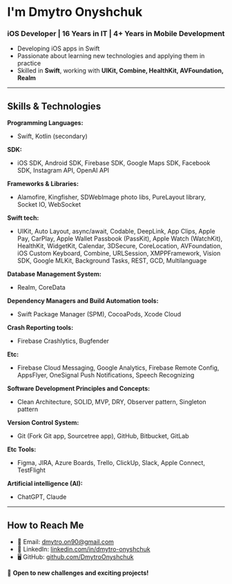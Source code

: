 # I'm Dmytro Onyshchuk

### iOS Developer | 16 Years in IT | 4+ Years in Mobile Development

- Developing iOS apps in Swift
- Passionate about learning new technologies and applying them in practice
- Skilled in **Swift**, working with **UIKit, Combine, HealthKit, AVFoundation, Realm**

---

## Skills & Technologies  

**Programming Languages:**  
- Swift, Kotlin (secondary)

**SDK:**
- iOS SDK, Android SDK, Firebase SDK, Google Maps SDK, Facebook SDK, Instagram API, OpenAI API

**Frameworks & Libraries:**  
- Alamofire, Kingfisher, SDWebImage photo libs, PureLayout library, Socket IO, WebSocket

**Swift tech:**  
- UIKit, Auto Layout, async/await, Codable, DeepLink, App Clips, Apple Pay, CarPlay, Apple Wallet Passbook (PassKit), Apple Watch (WatchKit), HealthKit, WidgetKit, Calendar, 3DSecure, CoreLocation, AVFoundation, iOS Custom Keyboard, Combine, URLSession, XMPPFramework, Vision SDK, Google MLKit, Background Tasks, REST, GCD, Multilanguage

**Database Management System:**  
- Realm, CoreData

**Dependency Managers and Build Automation tools:**  
- Swift Package Manager (SPM), CocoaPods, Xcode Cloud

**Crash Reporting tools:**  
- Firebase Crashlytics, Bugfender

**Etc:**  
- Firebase Cloud Messaging, Google Analytics, Firebase Remote Config, AppsFlyer, OneSignal Push Notifications, Speech Recognizing

**Software Development Principles and Concepts:**  
- Clean Architecture, SOLID, MVP, DRY, Observer pattern, Singleton pattern

**Version Control System:**  
- Git (Fork Git app, Sourcetree app), GitHub, Bitbucket, GitLab

**Etc Tools:**  
- Figma, JIRA, Azure Boards, Trello, ClickUp, Slack, Apple Connect, TestFlight

**Artificial intelligence (AI):**  
- ChatGPT, Claude

---

## How to Reach Me  

- 📧 Email: [dmytro.on90@gmail.com](mailto:dmytro.on90@gmail.com)  
- 💼 LinkedIn: [linkedin.com/in/dmytro-onyshchuk](https://www.linkedin.com/in/dmytro-onyshchuk/)  
- 🖥 GitHub: [github.com/DmytroOnyshchuk](https://github.com/DmytroOnyshchuk)  

🚀 **Open to new challenges and exciting projects!**
